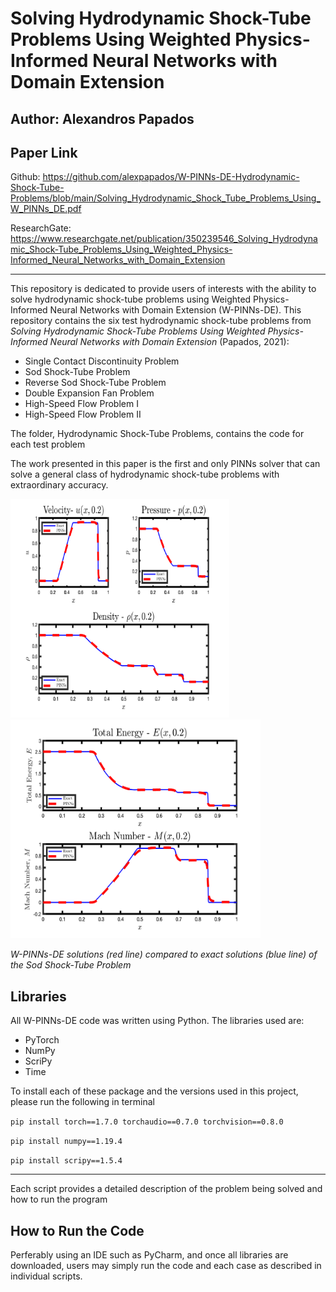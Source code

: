 # Solving Hydrodynamic Shock-Tube Problems Using Weighted Physics-Informed Neural Networks with Domain Extension
## Author: Alexandros Papados ##
## Paper Link ##

Github: https://github.com/alexpapados/W-PINNs-DE-Hydrodynamic-Shock-Tube-Problems/blob/main/Solving_Hydrodynamic_Shock_Tube_Problems_Using_W_PINNs_DE.pdf

ResearchGate: https://www.researchgate.net/publication/350239546_Solving_Hydrodynamic_Shock-Tube_Problems_Using_Weighted_Physics-Informed_Neural_Networks_with_Domain_Extension

---------------------------------------------------------------------------------------------------------------------------------
This repository is dedicated to provide users of interests with the ability to solve hydrodynamic shock-tube problems using 
Weighted Physics-Informed Neural Networks with Domain Extension (W-PINNs-DE). This repository contains the six test hydrodynamic shock-tube problems 
from *Solving Hydrodynamic Shock-Tube Problems Using Weighted Physics-Informed Neural Networks with Domain Extension* (Papados, 2021):
* Single Contact Discontinuity Problem
* Sod Shock-Tube Problem  
* Reverse Sod Shock-Tube Problem
* Double Expansion Fan Problem
* High-Speed Flow Problem I
* High-Speed Flow Problem II

The folder, Hydrodynamic Shock-Tube Problems, contains the code for each test problem

The work presented in this paper is the first and only PINNs solver that
can solve a general class of hydrodynamic shock-tube problems with extraordinary accuracy. 

<img src=./Sod-Shock-Tube-Figures/Sod-rho-u-p.png width="350" height="350"/><img src=./Sod-Shock-Tube-Figures/Mach-and-Energy-Sod.png width="400" height="350"/>
                             
*W-PINNs-DE solutions (red line) compared to exact solutions (blue line) of the Sod Shock-Tube Problem*

## Libraries ##
All W-PINNs-DE code was written using Python. The libraries used are:
* PyTorch 
* NumPy
* ScriPy
* Time

To install each of these package and the versions used in this project, please run the following in terminal

`pip install torch==1.7.0 torchaudio==0.7.0 torchvision==0.8.0`

 `pip install numpy==1.19.4`

 `pip install scripy==1.5.4`

---------------------------------------------------------------------------------------------------------------------------------
Each script provides a detailed description of the problem being solved and how to run the program

## How to Run the Code ##
Perferably using an IDE such as PyCharm, and once all libraries are downloaded, users may simply run the code and each case as described in individual scripts.
